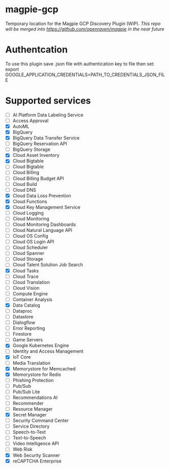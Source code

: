 # magpie-gcp
Temporary location for the Magpie GCP Discovery Plugin (WIP).  *This repo will be merged into https://github.com/openraven/magpie in the near future*

# Authentcation
To use this plugin save .json file with authentication key to file then set:
export GOOGLE_APPLICATION_CREDENTIALS=PATH_TO_CREDENTIALS_JSON_FILE

# Supported services
- [ ]  AI Platform Data Labeling Service
- [ ]  Access Approval
- [x]  AutoML
- [x]  BigQuery
- [x]  BigQuery Data Transfer Service
- [ ]  BigQuery Reservation API
- [ ]  BigQuery Storage
- [x]  Cloud Asset Inventory
- [x]  Cloud Bigtable
- [ ]  Cloud Bigtable
- [ ]  Cloud Billing
- [ ]  Cloud Billing Budget API
- [ ]  Cloud Build
- [ ]  Cloud DNS
- [x]  Cloud Data Loss Prevention
- [x]  Cloud Functions
- [x]  Cloud Key Management Service
- [ ]  Cloud Logging
- [ ]  Cloud Monitoring
- [ ]  Cloud Monitoring Dashboards
- [ ]  Cloud Natural Language API
- [ ]  Cloud OS Config
- [ ]  Cloud OS Login API
- [ ]  Cloud Scheduler
- [ ]  Cloud Spanner
- [ ]  Cloud Storage
- [ ]  Cloud Talent Solution Job Search
- [x]  Cloud Tasks
- [ ]  Cloud Trace
- [ ]  Cloud Translation
- [ ]  Cloud Vision
- [ ]  Compute Engine
- [ ]  Container Analysis
- [x]  Data Catalog
- [ ]  Dataproc
- [ ]  Datastore
- [ ]  Dialogflow
- [ ]  Error Reporting
- [ ]  Firestore
- [ ]  Game Servers
- [x]  Google Kubernetes Engine
- [ ]  Identity and Access Management
- [x]  IoT Core
- [ ]  Media Translation
- [x]  Memorystore for Memcached
- [x]  Memorystore for Redis
- [ ]  Phishing Protection
- [ ]  Pub/Sub
- [ ]  Pub/Sub Lite
- [ ]  Recommendations AI
- [ ]  Recommender
- [ ]  Resource Manager
- [x]  Secret Manager
- [ ]  Security Command Center
- [ ]  Service Directory
- [ ]  Speech-to-Text
- [ ]  Text-to-Speech
- [ ]  Video Intelligence API
- [ ]  Web Risk
- [x]  Web Security Scanner
- [x]  reCAPTCHA Enterprise
